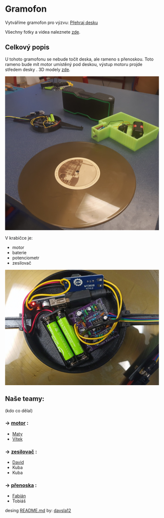 # Gramofon
Vytváříme gramofon pro výzvu: [Přehraj desku](https://www.elixirdoskol.cz/l/prehraj-desku/)

Všechny fotky a videa naleznete [zde](https://owncloud.cesnet.cz/index.php/s/BCm2MCylGpjqCPX).

## Celkový popis

U tohoto gramofonu se nebude točit deska, ale rameno s přenoskou. Toto rameno bude mít motor umístěný pod deskou, výstup motoru projde středem desky .
3D modely [zde](https://github.com/robodilna/gramofon/tree/main/models#popis-3d-d%C3%ADl%C5%AF).


![Detail předzesilovače](obrazky-gramofonu/dily-gramofonu.jpg)

V krabičce je:
 - motor 
 - baterie
 - potenciometr
 - zesilovač

![Všechny díly gramofonu](obrazky-gramofonu/predzesilovac.jpg)

## Naše teamy:
(kdo co dělal)

### -> [motor](motor.md) :
 - [Maty](https://github.com/matyasvanke)
 - [Vítek](https://github.com/vextr2009)

### -> [zesilovač](zesilovac.md) :
 - [David](https://github.com/davsla12)
 - Kuba 
 - Kuba

### -> [přenoska](prenoska.md) :
 - [Fabián](https://github.com/BabaFabaBaba)
 - Tobiáš


desing [README.md](README.md) by: [davsla12](https://github.com/davsla12)
